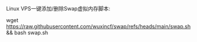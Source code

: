 Linux VPS一键添加/删除Swap虚拟内存脚本:

wget https://raw.githubusercontent.com/wuxincf/swap/refs/heads/main/swap.sh && bash swap.sh
